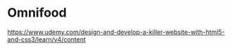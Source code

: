 # Omnifood
https://www.udemy.com/design-and-develop-a-killer-website-with-html5-and-css3/learn/v4/content
